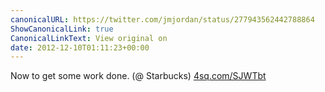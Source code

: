 ```yaml
---
canonicalURL: https://twitter.com/jmjordan/status/277943562442788864
ShowCanonicalLink: true
CanonicalLinkText: View original on
date: 2012-12-10T01:11:23+00:00
---
```

Now to get some work done. (@ Starbucks) [4sq.com/SJWTbt](http://4sq.com/SJWTbt)